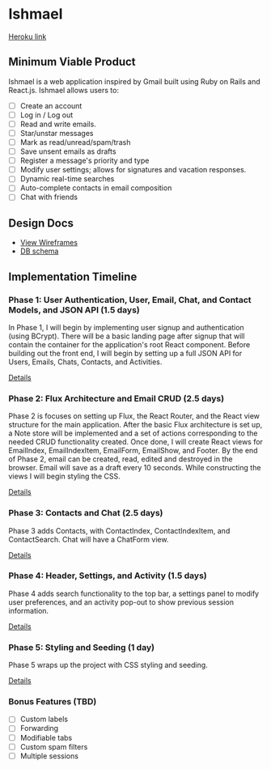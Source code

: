 # Ishmael

[Heroku link][heroku]

[heroku]: http://www.herokuapp.com

## Minimum Viable Product

Ishmael is a web application inspired by Gmail built using Ruby on Rails
and React.js. Ishmael allows users to:

<!-- This is a Markdown checklist. Use it to keep track of your progress! -->

- [ ] Create an account
- [ ] Log in / Log out
- [ ] Read and write emails.
- [ ] Star/unstar messages
- [ ] Mark as read/unread/spam/trash
- [ ] Save unsent emails as drafts
- [ ] Register a message's priority and type
- [ ] Modify user settings; allows for signatures and vacation responses.
- [ ] Dynamic real-time searches
- [ ] Auto-complete contacts in email composition
- [ ] Chat with friends

## Design Docs
* [View Wireframes][view]
* [DB schema][schema]

[view]: ./docs/views.md
[schema]: ./docs/schema.md

## Implementation Timeline

### Phase 1: User Authentication, User, Email, Chat, and Contact Models, and JSON API (1.5 days)

In Phase 1, I will begin by implementing user signup and authentication (using
BCrypt). There will be a basic landing page after signup that will contain the
container for the application's root React component. Before building out the
front end, I will begin by setting up a full JSON API for Users, Emails, Chats, Contacts, and Activities.

[Details][phase-one]

### Phase 2: Flux Architecture and Email CRUD (2.5 days)

Phase 2 is focuses on setting up Flux, the React Router, and the React view
structure for the main application. After the basic Flux architecture is
set up, a Note store will be implemented and a set of actions corresponding to
the needed CRUD functionality created. Once done, I will create React
views for EmailIndex, EmailIndexItem, EmailForm, EmailShow, and Footer. By the end of Phase 2,
email can be created, read, edited and destroyed in the browser. Email will
save as a draft every 10 seconds. While constructing the views I will begin styling the CSS.

[Details][phase-two]

### Phase 3: Contacts and Chat (2.5 days)

Phase 3 adds Contacts, with ContactIndex, ContactIndexItem, and ContactSearch.  Chat will have a ChatForm view.  

[Details][phase-three]

### Phase 4: Header, Settings, and Activity (1.5 days)

Phase 4 adds search functionality to the top bar, a settings panel to modify user preferences, and an activity pop-out to show previous session information.

[Details][phase-four]

### Phase 5: Styling and Seeding (1 day)

Phase 5 wraps up the project with CSS styling and seeding.

[Details][phase-five]

### Bonus Features (TBD)
- [ ] Custom labels
- [ ] Forwarding
- [ ] Modifiable tabs
- [ ] Custom spam filters
- [ ] Multiple sessions

[phase-one]: ./docs/phases/phase1.md
[phase-two]: ./docs/phases/phase2.md
[phase-three]: ./docs/phases/phase3.md
[phase-four]: ./docs/phases/phase4.md
[phase-five]: ./docs/phases/phase5.md
